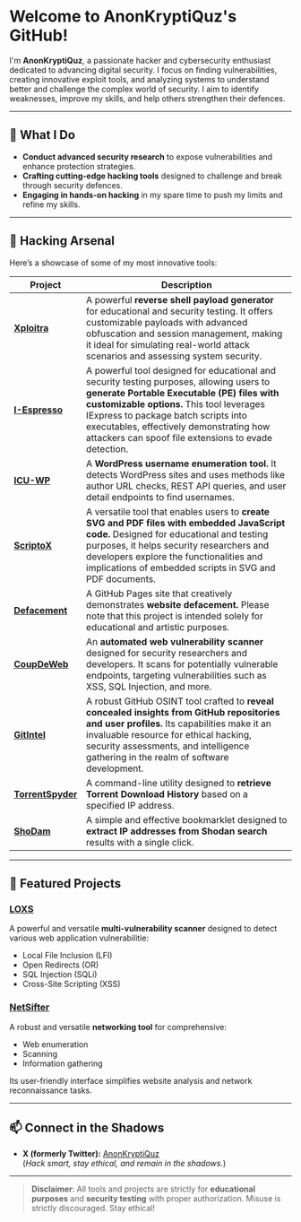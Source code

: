 
# Welcome to AnonKryptiQuz's GitHub!

I'm **AnonKryptiQuz**, a passionate hacker and cybersecurity enthusiast dedicated to advancing digital security. I focus on finding vulnerabilities, creating innovative exploit tools, and analyzing systems to understand better and challenge the complex world of security. I aim to identify weaknesses, improve my skills, and help others strengthen their defences. 

---

## 🔧 What I Do
- **Conduct advanced security research** to expose vulnerabilities and enhance protection strategies.
- **Crafting cutting-edge hacking tools** designed to challenge and break through security defences.
- **Engaging in hands-on hacking** in my spare time to push my limits and refine my skills.

---

## 👾 **Hacking Arsenal**

Here’s a showcase of some of my most innovative tools:

| **Project**      | **Description**                                                                                  |
|-------------------|--------------------------------------------------------------------------------------------------|
| **[Xploitra](https://github.com/AnonKryptiQuz/Xploitra)**      | A powerful **reverse shell payload generator** for educational and security testing. It offers customizable payloads with advanced obfuscation and session management, making it ideal for simulating real-world attack scenarios and assessing system security.             |
| **[I-Espresso](https://github.com/AnonKryptiQuz/I-Espresso)**    | A powerful tool designed for educational and security testing purposes, allowing users to **generate Portable Executable (PE) files with customizable options.** This tool leverages IExpress to package batch scripts into executables, effectively demonstrating how attackers can spoof file extensions to evade detection.    |
| **[ICU-WP](https://github.com/AnonKryptiQuz/ICU-WP)**        | A **WordPress username enumeration tool.** It detects WordPress sites and uses methods like author URL checks, REST API queries, and user detail endpoints to find usernames.   |
| **[ScriptoX](https://github.com/AnonKryptiQuz/ScriptoX)**      | A versatile tool that enables users to **create SVG and PDF files with embedded JavaScript code.** Designed for educational and testing purposes, it helps security researchers and developers explore the functionalities and implications of embedded scripts in SVG and PDF documents. |
| **[Defacement](https://github.com/AnonKryptiQuz/Defacement)**    | A GitHub Pages site that creatively demonstrates **website defacement.** Please note that this project is intended solely for educational and artistic purposes.    |
| **[CoupDeWeb](https://github.com/AnonKryptiQuz/CoupDeWeb)**     | An **automated web vulnerability scanner** designed for security researchers and developers. It scans for potentially vulnerable endpoints, targeting vulnerabilities such as XSS, SQL Injection, and more.                   |
| **[GitIntel](https://github.com/AnonKryptiQuz/GitIntel)**      | A robust GitHub OSINT tool crafted to **reveal concealed insights from GitHub repositories and user profiles.** Its capabilities make it an invaluable resource for ethical hacking, security assessments, and intelligence gathering in the realm of software development.                |
| **[TorrentSpyder](https://github.com/AnonKryptiQuz/TorrentSpyder)** | A command-line utility designed to **retrieve Torrent Download History** based on a specified IP address.             |
| **[ShoDam](https://github.com/AnonKryptiQuz/ShoDam)**        | A simple and effective bookmarklet designed to **extract IP addresses from Shodan search** results with a single click.               |

---

## 🌟 **Featured Projects**

### **[LOXS](https://github.com/coffinxp/loxs)**
A powerful and versatile **multi-vulnerability scanner** designed to detect various web application vulnerabilitie:
- Local File Inclusion (LFI)
- Open Redirects (OR)
- SQL Injection (SQLi)
- Cross-Site Scripting (XSS)

### **[NetSifter](https://github.com/coffinxp/LostXtools)**
A robust and versatile **networking tool** for comprehensive:
- Web enumeration
- Scanning
- Information gathering

Its user-friendly interface simplifies website analysis and network reconnaissance tasks.

---

## 📫 **Connect in the Shadows**

- **X (formerly Twitter):** [AnonKryptiQuz](https://x.com/AnonKryptiQuz)  
(*Hack smart, stay ethical, and remain in the shadows.*)

---

> **Disclaimer**: All tools and projects are strictly for **educational purposes** and **security testing** with proper authorization. Misuse is strictly discouraged. Stay ethical!
